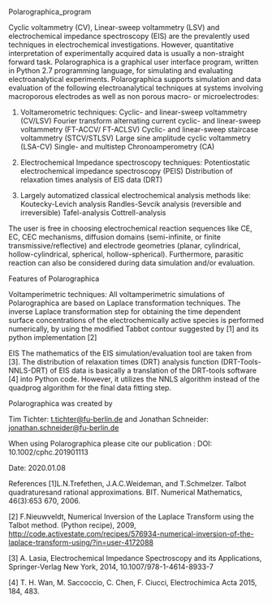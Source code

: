 Polarographica_program

Cyclic voltammetry (CV), Linear-sweep voltammetry (LSV) and electrochemical impedance spectroscopy (EIS) are the prevalently
used techniques in electrochemical investigations. However, quantitative interpretation of experimentally acquired data is usually a non-straight forward task. Polarographica is a graphical user interface program, written in Python 2.7
programming language, for simulating and evaluating electroanalytical experiments. Polarographica supports simulation and data evaluation of the following electroanalytical techniques at systems involving macroporous electrodes as well as non porous macro- or microelectrodes:

1) Voltamerometric techniques:
Cyclic- and linear-sweep voltammetry (CV/LSV)
Fourier transform alternating current cyclic- and linear-sweep voltammetry (FT-ACCV/ FT-ACLSV)
Cyclic- and linear-sweep staircase voltammetry (STCV/STLSV)
Large sine amplitude cyclic voltammetry (LSA-CV)
Single- and multistep Chronoamperometry (CA)

2) Electrochemical Impedance spectroscopy techniques:
Potentiostatic electrochemical impedance spectroscopy (PEIS)
Distribution of relaxation times analysis of EIS data (DRT)

3) Largely automatized classical electrochemical analysis methods like:
Koutecky-Levich analysis
Randles-Sevcik analysis (reversible and irreversible)
Tafel-analysis
Cottrell-analysis

The user is free in choosing electrochemical reaction sequences like CE, EC, CEC mechanisms, diffusion domains (semi-infinite, or finite transmissive/reflective) and electrode geometries (planar, cylindrical, hollow-cylindrical, spherical, hollow-spherical). Furthermore, parasitic reaction can also be considered during data simulation and/or evaluation.


Features of Polarographica

Voltamperimetric techniques:
All voltamperimetric simulations of Polarographica are based on Laplace transformation techniques. The inverse Laplace transformation step for obtaining the time dependent surface concentrations of the electrochemically active 
species is performed numerically, by using the modified Tabbot contour suggested by [1] and its python implementation [2]

EIS
The mathematics of the EIS simulation/evaluation tool are taken from [3].
The distribution of relaxation times (DRT) analysis function (DRT-Tools-NNLS-DRT) of EIS data is basically a translation of the DRT-tools software [4] into Python code. However, it utilizes the NNLS algorithm instead of the quadprog algorithm for the final data fitting step.

Polarographica was created by 

Tim Tichter:  t.tichter@fu-berlin.de 
and
Jonathan Schneider: jonathan.schneider@fu-berlin.de

When using Polarographica please cite our publication : DOI: 10.1002/cphc.201901113

Date:  2020.01.08

References
[1]L.N.Trefethen, J.A.C.Weideman, and T.Schmelzer. Talbot quadraturesand rational approximations. BIT. Numerical Mathematics, 46(3):653 670, 2006.

[2] F.Nieuwveldt, Numerical Inversion of the Laplace Transform using the Talbot method. (Python recipe), 2009, http://code.activestate.com/recipes/576934-numerical-inversion-of-the-laplace-transform-using/?in=user-4172088

[3] A. Lasia, Electrochemical Impedance Spectroscopy and its Applications, Springer-Verlag New York, 2014, 10.1007/978-1-4614-8933-7

[4] T. H. Wan, M. Saccoccio, C. Chen, F. Ciucci, Electrochimica Acta 2015, 184, 483.

